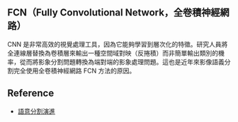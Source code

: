
## FCN（Fully Convolutional Network，全卷積神經網路）
CNN 是非常高效的視覺處理工具，因為它能夠學習到層次化的特徵。研究人員將全連線層替換為卷積層來輸出一種空間域對映（反捲積）而非簡單輸出類別的機率，從而將影象分割問題轉換為端對端的影象處理問題。這也是近年來影像語義分割完全使用全卷積神經網路 FCN 方法的原因。

## Reference
- [語意分割演進](https://www.gushiciku.cn/dc_tw/109328837)
